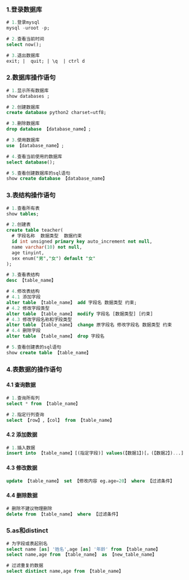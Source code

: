 ### 1.登录数据库

```sql
# 1.登录mysql
mysql -uroot -p;

# 2.查看当前时间
select now();

# 3.退出数据库
exit; |  quit; | \q  | ctrl d
```



### 2.数据库操作语句

```sql
# 1.显示所有数据库
show databases ;

# 2.创建数据库
create database python2 charset=utf8;

# 3.删除数据库
drop database 【database_name】;

# 3.使用数据库
use 【database_name】;

# 4.查看当前使用的数据库
select database();

# 5.查看创建数据库的sql语句
show create database 【database_name】
```



### 3.表结构操作语句

```sql
# 1.查看所有表
show tables;

# 2.创建表
create table teacher(
  # 字段名称  数据类型  数据约束
  id int unsigned primary key auto_increment not null,
  name varchar(10) not null,
  age tinyint,
  sex enum("男","女") default "女" 
);

# 3.查看表结构
desc 【table_name】

# 4.修改表结构
# 4.1 添加字段
alter table 【table_name】 add 字段名 数据类型 约束;
# 4.2 修改字段类型
alter table 【table_name】 modify 字段名 [数据类型] [约束]
# 4.3 修改字段名称和字段类型
alter table 【table_name】 change 原字段名 修改字段名 数据类型 约束
# 4.4 删除字段
alter table 【table_name】 drop 字段名

# 5.查看创建表的sql语句
show create table 【table_name】
```



### 4.表数据的操作语句

#### 4.1 查询数据

```sql
# 1.查询所有列
select * from 【table_name】

# 2.指定行列查询
select 【row】,【col】 from 【table_name】
```



#### 4.2 添加数据

```sql
# 1.插入数据
insert into 【table_name】[(指定字段)] values(【数据1】)[，(【数据2】)...]
```



#### 4.3 修改数据

```sql
update 【table_name】 set 【修改内容 eg.age=20】 where 【过滤条件】
```



#### 4.4 删除数据

```sql
# 删除不建议物理删除
delete from 【table_name】 where 【过滤条件】
```



### 5.as和distinct

```sql
# 为字段或表起别名
select name [as] '姓名',age [as] '年龄' from 【table_name】
select name,age from 【table_name】 as 【new_table_name】

# 过滤重复的数据
select distinct name,age from 【table_name】
```



